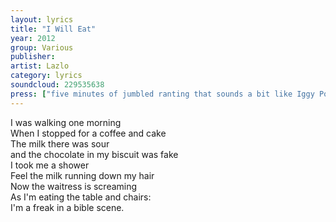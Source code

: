 ```yaml
---
layout: lyrics
title: "I Will Eat"
year: 2012
group: Various
publisher: 
artist: Lazlo
category: lyrics
soundcloud: 229535638
press: ["five minutes of jumbled ranting that sounds a bit like Iggy Pop succumbing to inevitable dementia", "Shout 4 Music"]
---
```

I was walking one morning    
When I stopped for a coffee and cake  
The milk there was sour  
and the chocolate in my biscuit was fake  
I took me a shower  
Feel the milk running down my hair  
Now the waitress is screaming  
As I'm eating the table and chairs:  
I'm a freak in a bible scene.  

